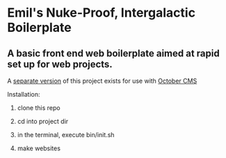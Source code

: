 # Emil's Nuke-Proof, Intergalactic Boilerplate #

## A basic front end web boilerplate aimed at rapid set up for web projects. ##

A [separate version](https://github.com/ChewyJetpack/Emils-Exemplary-October-CMS-Boilerplate) of this project exists for use with [October CMS](https://octobercms.com)

Installation:

1. clone this repo

2. cd into project dir

3. in the terminal, execute bin/init.sh

4. make websites